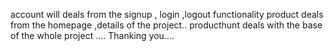 account will deals from the signup , login ,logout functionality
product deals from the homepage ,details of the project..
producthunt deals with the base of the whole project ....
                                               Thanking you.... 
